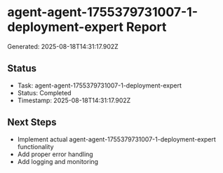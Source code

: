 # agent-agent-1755379731007-1-deployment-expert Report

Generated: 2025-08-18T14:31:17.902Z

## Status
- Task: agent-agent-1755379731007-1-deployment-expert
- Status: Completed
- Timestamp: 2025-08-18T14:31:17.902Z

## Next Steps
- Implement actual agent-agent-1755379731007-1-deployment-expert functionality
- Add proper error handling
- Add logging and monitoring
